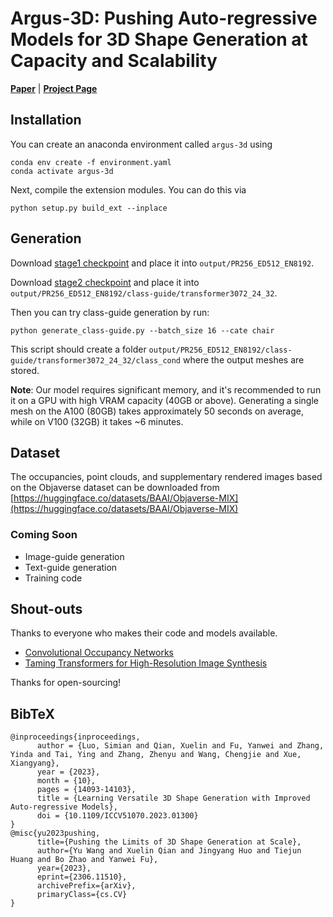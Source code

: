 # Argus-3D: Pushing Auto-regressive Models for 3D Shape Generation at Capacity and Scalability
[**Paper**](https://arxiv.org/abs/2306.11510) | [**Project Page**](https://argus-3d.github.io)

## Installation
You can create an anaconda environment called `argus-3d` using
```
conda env create -f environment.yaml
conda activate argus-3d
```

Next, compile the extension modules.
You can do this via
```
python setup.py build_ext --inplace
```

## Generation
Download [stage1 checkpoint](https://drive.google.com/file/d/12_H2AzXIE8F1dEwfJbaezJmcqb7urERw/view?usp=sharing) and place it into `output/PR256_ED512_EN8192`.

Download [stage2 checkpoint](https://drive.google.com/file/d/10lRH2XMOEwpsr2Ho_rxtRT6MMybLyeD-/view?usp=sharing) and place it into `output/PR256_ED512_EN8192/class-guide/transformer3072_24_32`.

Then you can try class-guide generation by run:
```
python generate_class-guide.py --batch_size 16 --cate chair
```
This script should create a folder `output/PR256_ED512_EN8192/class-guide/transformer3072_24_32/class_cond` where the output meshes are stored.

**Note**: Our model requires significant memory, and it's recommended to run it on a GPU with high VRAM capacity (40GB or above). Generating a single mesh on the A100 (80GB) takes approximately 50 seconds on average, while on V100 (32GB) it takes ~6 minutes.

## Dataset
The occupancies, point clouds, and supplementary rendered images based on the Objaverse dataset can be downloaded from [https://huggingface.co/datasets/BAAI/Objaverse-MIX](https://huggingface.co/datasets/BAAI/Objaverse-MIX)

### Coming Soon

* Image-guide generation
* Text-guide generation
* Training code

## Shout-outs
Thanks to everyone who makes their code and models available.
- [Convolutional Occupancy Networks](https://github.com/autonomousvision/convolutional_occupancy_networks)
- [Taming Transformers for High-Resolution Image Synthesis](https://github.com/CompVis/taming-transformers)

Thanks for open-sourcing!

## BibTeX

```
@inproceedings{inproceedings,
      author = {Luo, Simian and Qian, Xuelin and Fu, Yanwei and Zhang, Yinda and Tai, Ying and Zhang, Zhenyu and Wang, Chengjie and Xue, Xiangyang},
      year = {2023},
      month = {10},
      pages = {14093-14103},
      title = {Learning Versatile 3D Shape Generation with Improved Auto-regressive Models},
      doi = {10.1109/ICCV51070.2023.01300}
}
@misc{yu2023pushing,
      title={Pushing the Limits of 3D Shape Generation at Scale}, 
      author={Yu Wang and Xuelin Qian and Jingyang Huo and Tiejun Huang and Bo Zhao and Yanwei Fu},
      year={2023},
      eprint={2306.11510},
      archivePrefix={arXiv},
      primaryClass={cs.CV}
}
```

